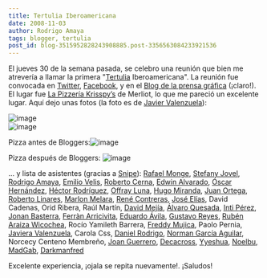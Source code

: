 ```yaml
---
title: Tertulia Iberoamericana
date: 2008-11-03
author: Rodrigo Amaya
tags: blogger, tertulia
post_id: blog-3515952828243908885.post-3356563084233921536
---
```


El jueves 30 de la semana pasada, se celebro una reunión que bien me atrevería a llamar la primera "[Tertulia](https://www.srbyte.com/2007/04/tertulia-10-el-salvador.html) Iberoamericana". La reunión fue convocada en [Twitter](https://twitter.com/damejiar/status/981265928), [Facebook](https://www.facebook.com/home.php#/event.php?eid=47434921139), y en el [Blog de la prensa gráfica](https://www.laprensagrafica.com/campusparty/?p=428) (¡claro!). El lugar fue [La Pizzería Krisspy’s](https://maps.google.es/maps?f=q&hl=es&geocode=&q=13.676992,-89.263079&ie=UTF8&ll=13.677992,-89.26295&spn=0.008757,0.019312&z=16&g=13.676992,-89.263079&iwloc=addr) de Merliot, lo que me pareció un excelente lugar. Aquí dejo unas fotos (la foto es de [Javier Valenzuela](https://www.flickr.com/photos/desdeelsur/)):

![image](https://farm4.static.flickr.com/3242/2987821857_6ffef418ac.jpg?v=0)  
![image](https://farm4.static.flickr.com/3214/2987884045_196b743240.jpg)  

Pizza antes de Bloggers:![image](https://farm4.static.flickr.com/3029/2989215416_1729643256.jpg?v=0)  

Pizza después de Bloggers: ![image](https://farm4.static.flickr.com/3294/2988359549_b2a06813df.jpg?v=0)  

... y lista de asistentes (gracias a [Snipe](https://www.snipedia.net/)):
[Rafael Monge](https://www.fafamonge.com/), [Stefany Jovel](https://www.stefanyonline.blogspot.com%20/), [Rodrigo Amaya](https://www.srbyte.com%20/),
[Emilio Velis](https://snipedia.net%20/), [Roberto Cerna](https://racosoft.blogspot.com%20/), [Edwin Alvarado](https://sansivargraphics.wordpress.com%20/), [Óscar Hernández](https://escritosdemas.blogspot.com%20/), [Héctor Rodríguez](https://hemarori.blogspot.com%20/), [Offray Luna](https://www.slcolombia.org/offray), [Hugo Miranda](https://angelcaido666x.blogspot.com/), [Juan Ortega](https://www.juanortega.info%20/), [Roberto Linares](https://www.srbyte.com%20/), [Marlon Melara](https://culturamarketing.blogspot.com%20/), [René Contreras](https://escampusparty.blogspot.com%20/), [José Elías](https://eliax.com%20/), David Cadenas, Orid Ribera, Raúl Martín, [David Mejía](https://damr.net%20/), [Álvaro Quesada](https://memoriafinita.es%20/), [Inti Pérez](https://manesdesidia.blogspot.com%20/), [Jonan Basterra](https://www.pixelydixel.com%20/), [Ferràn Arricivita](https://www.com.es%20/), [Eduardo Ávila](https://vocesbolivarianas.org%20/), [Gustavo Reyes](https://www.interactivaweb.com%20/), [Rubén Araiza Wicochea](https://www.nudonation.com%20/), Rocío Yamileth Barrera, [Freddy Mujica](https://www.ivarochile.org%20/), Paolo Pernia, [Javiera Valenzuela](https://valencia.com.ve/), Carola Css, [Daniel Rodrigo](https://danielrodrigo.net/), [Norman García Aguilar](https://normanaguilar.blogspot.com%20/), Norcecy Centeno Membreño, [Joan Guerrero](https://joanguerrero.net/), [Decacross](https://decacross.wordpress.com%20/), [Yyeshua](https://yyeshua.wordpress.com%20/), [Noelbu](https://noelbuezo.net/), [MadGab](https://gabys.wordpress.com%20/), [Darkmanfred](https://darkmanfred.wordpress.com%20/)

Excelente experiencia, ¡ojala se repita nuevamente!. ¡Saludos!
